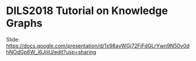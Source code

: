 # DILS2018 Tutorial on Knowledge Graphs
Slide: https://docs.google.com/presentation/d/1x98ayWGj72FjFdGLrYwn9N50v0dhNOdGp6W_i6JjiiU/edit?usp=sharing
